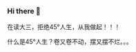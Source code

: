 ### Hi there 👋

<!--
**chenxin-996/chenxin-996** is a ✨ _special_ ✨ repository because its `README.md` (this file) appears on your GitHub profile.

Here are some ideas to get you started:

- 🔭 I’m currently working on ...
- 🌱 I’m currently learning ...
- 👯 I’m looking to collaborate on ...
- 🤔 I’m looking for help with ...
- 💬 Ask me about ...
- 📫 How to reach me: ...
- 😄 Pronouns: ...
- ⚡ Fun fact: ...
-->
在读大三，拒绝45°人生，从我做起！！！

什么是45°人生？卷又卷不动，摆又摆不烂。。。
